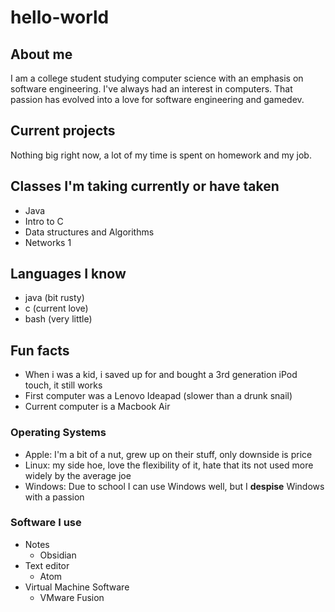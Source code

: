 # hello-world

## About me
I am a college student studying computer science with an emphasis on software engineering. I've always had an interest in computers. That passion has evolved into a love for software engineering and gamedev. 

## Current projects
Nothing big right now, a lot of my time is spent on homework and my job.

## Classes I'm taking currently or have taken
- Java
- Intro to C
- Data structures and Algorithms
- Networks 1

## Languages I know
- java (bit rusty)
- c (current love)
- bash (very little)

## Fun facts
- When i was a kid, i saved up for and bought a 3rd generation iPod touch, it still works
- First computer was a Lenovo Ideapad (slower than a drunk snail)
- Current computer is a Macbook Air

### Operating Systems
- Apple: I'm a bit of a nut, grew up on their stuff, only downside is price
- Linux: my side hoe, love the flexibility of it, hate that its not used more widely by the average joe
- Windows: Due to school I can use Windows well, but I **despise** Windows with a passion

### Software I use
- Notes
  - Obsidian
- Text editor
  - Atom
- Virtual Machine Software
  - VMware Fusion
